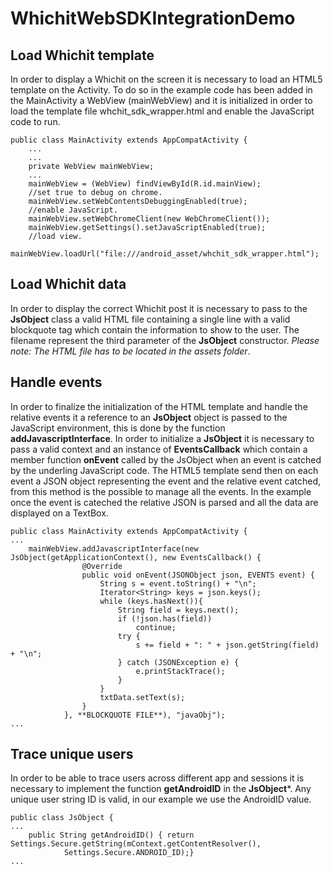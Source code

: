 # WhichitWebSDKIntegrationDemo

Load Whichit template
----------------------

In order to display a Whichit on the screen it is necessary to load an HTML5
template on the Activity. To do so in the example code has been added in the
MainActivity a WebView (mainWebView) and it is initialized in order to load the
template file whchit_sdk_wrapper.html and enable the JavaScript code to run. 

    public class MainActivity extends AppCompatActivity {
        ...
        ...
        private WebView mainWebView;
        ...
        mainWebView = (WebView) findViewById(R.id.mainView);
        //set true to debug on chrome.
        mainWebView.setWebContentsDebuggingEnabled(true);
        //enable JavaScript.
        mainWebView.setWebChromeClient(new WebChromeClient());
        mainWebView.getSettings().setJavaScriptEnabled(true);
        //load view.
        mainWebView.loadUrl("file:///android_asset/whchit_sdk_wrapper.html");

Load Whichit data
-----------------

In order to display the correct Whichit post it is necessary to pass to the
**JsObject** class a valid HTML file containing a single line with a valid
blockquote tag which contain the information to show to the user. The filename
represent the third parameter of the **JsObject** constructor.
_Please note: The HTML file has to be located in the assets folder_.

    
Handle events
--------------------

In order to finalize the initialization of the HTML template and handle the
relative events it a reference to an **JsObject** object is passed to the
JavaScript environment, this is done by the function **addJavascriptInterface**.
In order to initialize a **JsObject** it is necessary to pass a valid context
and an instance of **EventsCallback** which contain a member function
**onEvent** called by the JsObject when an event is catched by the underling
JavaScript code. The HTML5 template send then on each event a JSON object
representing the event and the relative event catched, from this method is the
possible to manage all the events. In the example once the event is cateched the
relative JSON is parsed and all the data are displayed on a TextBox. 

    public class MainActivity extends AppCompatActivity {
    ...
        mainWebView.addJavascriptInterface(new JsObject(getApplicationContext(), new EventsCallback() {
                    @Override
                    public void onEvent(JSONObject json, EVENTS event) {
                        String s = event.toString() + "\n";
                        Iterator<String> keys = json.keys();
                        while (keys.hasNext()){
                            String field = keys.next();
                            if (!json.has(field))
                                continue;
                            try {
                                s += field + ": " + json.getString(field) + "\n";
                            } catch (JSONException e) {
                                e.printStackTrace();
                            }
                        }
                        txtData.setText(s);
                    }
                }, **BLOCKQUOTE FILE**), "javaObj");
    ...

Trace unique users
---------------------

In order to be able to trace users across different app and sessions it is
necessary to implement the function **getAndroidID** in the **JsObject***. Any
unique user string ID is valid, in our example we use the AndroidID value.

    public class JsObject {
    ...
        public String getAndroidID() { return Settings.Secure.getString(mContext.getContentResolver(),
                Settings.Secure.ANDROID_ID);}
    ...
